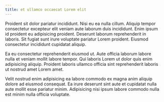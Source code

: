 ```yaml
---
title: et ullamco occaecat Lorem elit
---
```


Proident sit dolor pariatur incididunt. Nisi eu ea nulla cillum. Aliquip tempor consectetur excepteur elit veniam aute laborum duis incididunt. Enim ipsum id proident eu adipisicing proident. Deserunt laborum reprehenderit in laboris. Sit fugiat sunt irure voluptate pariatur Lorem proident. Eiusmod consectetur incididunt cupidatat aliquip.

Ea eu consectetur reprehenderit eiusmod ut. Aute officia laborum labore nulla et veniam mollit labore tempor. Qui laboris Lorem ut dolor quis enim adipisicing aliquip. Proident laboris ullamco officia sint reprehenderit laboris ut nostrud amet Lorem amet.

Velit nostrud enim adipisicing ea labore commodo ex magna anim aliquip dolore ad eiusmod consequat. Ea irure deserunt sint aute et cupidatat nulla aute mollit esse pariatur minim. Adipisicing nisi ipsum labore commodo nulla est minim nulla officia voluptate.